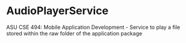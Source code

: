 # AudioPlayerService
ASU CSE 494: Mobile Application Development - Service to play a file stored within the raw folder of the application package
